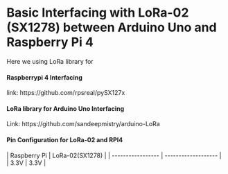 <h1>Basic Interfacing with LoRa-02 (SX1278) between Arduino Uno and Raspberry Pi 4 </h2>

Here we using LoRa library for 
<h4>Raspberrypi 4 Interfacing</h4> 
<p>link:
https://github.com/rpsreal/pySX127x</p>


<h4>LoRa library for Arduino Uno Interfacing</h4>
<p>Link: 
https://github.com/sandeepmistry/arduino-LoRa</p>

<h4>Pin Configuration for LoRa-02 and RPI4</h4>
| Raspberry Pi      | LoRa-02(SX1278)     |
| ----------------- | ------------------- |
| 3.3V              | 3.3V                |

